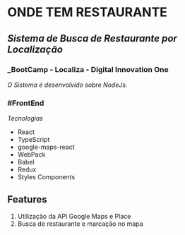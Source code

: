 # ONDE TEM RESTAURANTE

## _Sistema de Busca de Restaurante por Localização_

### \_BootCamp - Localiza - Digital Innovation One

_O Sistema é desenvolvido sobre NodeJs._

### #FrontEnd

_Tecnologias_

-   React
-   TypeScript
-   google-maps-react
-   WebPack
-   Babel
-   Redux
-   Styles Components

## Features

1. Utilização da API Google Maps e Place
2. Busca de restaurante e marcação no mapa
